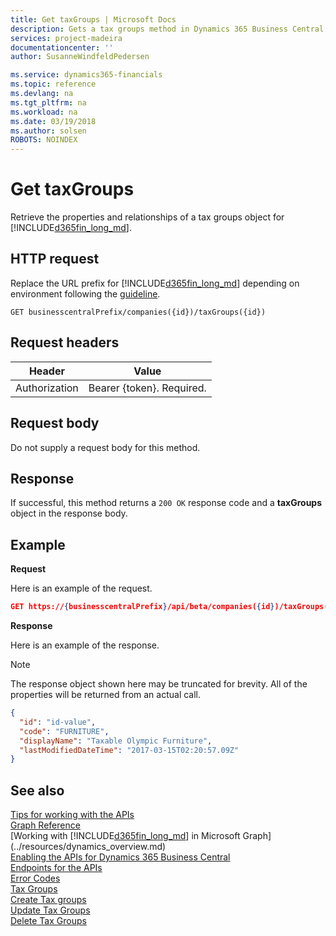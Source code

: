 ```yaml
---
title: Get taxGroups | Microsoft Docs
description: Gets a tax groups method in Dynamics 365 Business Central. 
services: project-madeira
documentationcenter: ''
author: SusanneWindfeldPedersen

ms.service: dynamics365-financials
ms.topic: reference
ms.devlang: na
ms.tgt_pltfrm: na
ms.workload: na
ms.date: 03/19/2018
ms.author: solsen
ROBOTS: NOINDEX
---
```


# Get taxGroups
Retrieve the properties and relationships of a tax groups object for [!INCLUDE[d365fin_long_md](../../includes/d365fin_long_md.md)].

## HTTP request
Replace the URL prefix for [!INCLUDE[d365fin_long_md](../../includes/d365fin_long_md.md)] depending on environment following the [guideline](../../endpoints-apis-for-dynamics.md).

```
GET businesscentralPrefix/companies({id})/taxGroups({id})
```

## Request headers

|Header|Value|
|------|-----|
|Authorization  |Bearer {token}. Required. |

## Request body
Do not supply a request body for this method.

## Response
If successful, this method returns a ```200 OK``` response code and a **taxGroups** object in the response body.

## Example

**Request**

Here is an example of the request.
```json
GET https://{businesscentralPrefix}/api/beta/companies({id})/taxGroups({id})
```

**Response**

Here is an example of the response. 

> [!NOTE]  
>   The response object shown here may be truncated for brevity. All of the properties will be returned from an actual call.

```json
{
  "id": "id-value",
  "code": "FURNITURE",
  "displayName": "Taxable Olympic Furniture",
  "lastModifiedDateTime": "2017-03-15T02:20:57.09Z"
}
```


## See also
[Tips for working with the APIs](/dynamics365/business-central/dev-itpro/developer/devenv-connect-apps-tips)  
[Graph Reference](../api/dynamics_graph_reference.md)  
[Working with [!INCLUDE[d365fin_long_md](../../includes/d365fin_long_md.md)] in Microsoft Graph](../resources/dynamics_overview.md)  
[Enabling the APIs for Dynamics 365 Business Central](../../enabling-apis-for-dynamics-nav.md)  
[Endpoints for the APIs](../../endpoints-apis-for-dynamics.md)  
[Error Codes](../dynamics_error_codes.md)  
[Tax Groups](../resources/dynamics_taxgroups.md)  
[Create Tax groups](../api/dynamics_create_taxgroups.md)  
[Update Tax Groups](../api/dynamics_taxgroups_update.md)  
[Delete Tax Groups](../api/dynamics_taxgroups_delete.md)  